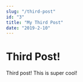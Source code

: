```yaml
---
slug: "/third-post"
id: "3"
title: "My Third Post"
date: "2019-2-10"
---
```


# Third Post!

Third post! This is super cool!
